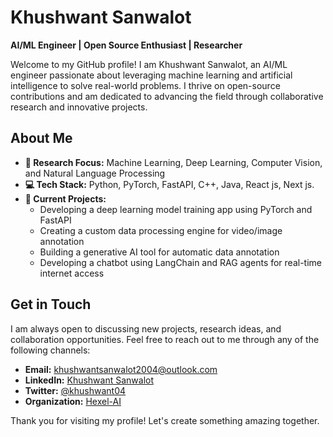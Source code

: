 # Khushwant Sanwalot

**AI/ML Engineer | Open Source Enthusiast | Researcher**

Welcome to my GitHub profile! I am Khushwant Sanwalot, an AI/ML engineer passionate about leveraging machine learning and artificial intelligence to solve real-world problems. I thrive on open-source contributions and am dedicated to advancing the field through collaborative research and innovative projects.

## About Me

- **🔬 Research Focus:** Machine Learning, Deep Learning, Computer Vision, and Natural Language Processing
- **💻 Tech Stack:** Python, PyTorch, FastAPI, C++, Java, React js, Next js.
- **🚀 Current Projects:**
  - Developing a deep learning model training app using PyTorch and FastAPI
  - Creating a custom data processing engine for video/image annotation
  - Building a generative AI tool for automatic data annotation
  - Developing a chatbot using LangChain and RAG agents for real-time internet access
  
## Get in Touch

I am always open to discussing new projects, research ideas, and collaboration opportunities. Feel free to reach out to me through any of the following channels:

- **Email:** khushwantsanwalot2004@outlook.com
- **LinkedIn:** [Khushwant Sanwalot](https://www.linkedin.com/in/khushwant-sanwalot/)
- **Twitter:** [@khushwant04](https://x.com/ksanwalot04?t=vCed7GN0P1aIoKqx_72H2Q&s=09)
- **Organization:** [Hexel-AI](https://github.com/khushwant04)

Thank you for visiting my profile! Let's create something amazing together.
